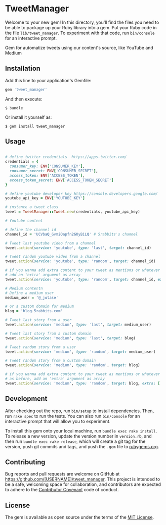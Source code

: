 # TweetManager

Welcome to your new gem! In this directory, you'll find the files you need to be able to package up your Ruby library into a gem. Put your Ruby code in the file `lib/tweet_manager`. To experiment with that code, run `bin/console` for an interactive prompt.

Gem for automatize tweets using our content's source, like YouTube and Medium

## Installation

Add this line to your application's Gemfile:

```ruby
gem 'tweet_manager'
```

And then execute:

    $ bundle

Or install it yourself as:

    $ gem install tweet_manager

## Usage

```ruby

# define twitter credentials  https://apps.twitter.com/
credentials = {
  consumer_key: ENV['CONSUMER_KEY'],
  consumer_secret: ENV['CONSUMER_SECRET'],
  access_token: ENV['ACCESS_TOKEN'],
  access_token_secret: ENV['ACCESS_TOKEN_SECRET']
}

# define youtube developer key https://console.developers.google.com/
youtube_api_key = ENV['YOUTUBE_KEY']

# instance a tweet class
tweet = TweetManager::Tweet.new(credentials, youtube_api_key)

# Youtube content

# define the channel id
channel_id = 'UCVbaQ_GvmiOapfn2GOyBiLQ' # 5rabbits's channel

# Tweet last youtube video from a channel
tweet.action(service: 'youtube', type: 'last', target: channel_id)

# Tweet random youtube video from a channel
tweet.action(service: 'youtube', type: 'random', target: channel_id)

# if you wanna add extra content to your tweet as mentions or whatever you want
# add an 'extra' argument as array
tweet.action(service: 'youtube', type: 'random', target: channel_id, extra: ['@5rabbitHQ', 'Check this out!'])

# Medium contentn
# Define a medium user
medium_user = '@_jotase'

# or a custom domain for medium
blog = 'blog.5rabbits.com'

# Tweet last story from a user
tweet.action(service: 'medium', type: 'last', target: medium_user)

# Tweet last story from a custom domain
tweet.action(service: 'medium', type: 'last', target: blog)

# Tweet random story from a user
tweet.action(service: 'medium', type: 'random', target: medium_user)

# Tweet random story from a custom domain
tweet.action(service: 'medium', type: 'random', target: blog)

# if you wanna add extra content to your tweet as mentions or whatever you want
# as before, add an 'extra' argument as array
tweet.action(service: 'medium', type: 'random', target: blog, extra: ['@5rabbitHQ', 'Check this out!'])

```

## Development

After checking out the repo, run `bin/setup` to install dependencies. Then, run `rake spec` to run the tests. You can also run `bin/console` for an interactive prompt that will allow you to experiment.

To install this gem onto your local machine, run `bundle exec rake install`. To release a new version, update the version number in `version.rb`, and then run `bundle exec rake release`, which will create a git tag for the version, push git commits and tags, and push the `.gem` file to [rubygems.org](https://rubygems.org).

## Contributing

Bug reports and pull requests are welcome on GitHub at https://github.com/[USERNAME]/tweet_manager. This project is intended to be a safe, welcoming space for collaboration, and contributors are expected to adhere to the [Contributor Covenant](http://contributor-covenant.org) code of conduct.


## License

The gem is available as open source under the terms of the [MIT License](http://opensource.org/licenses/MIT).

